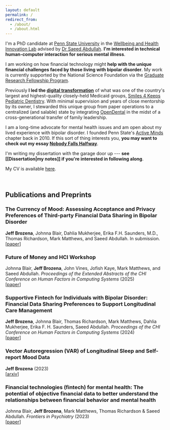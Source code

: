 ```yaml
---
layout: default
permalink: /
redirect_from:
  - /about/
  - /about.html
---
```


I'm a PhD candidate at [Penn State University](https://ist.psu.edu/prospective/graduate/phd-informatics) in the [Wellbeing and Health Innovation Lab](https://whilab.org) advised by [Dr Saeed Abdullah](https://saeedabdullah.com). **I'm interested in technical human-computer interaction for serious mental illness**.

I am working on how financial technology might **help with the unique financial challenges faced by those living with bipolar disorder**. My work is currently supported by the National Science Foundation via the [Graduate Research Fellowship Program](https://www.nsf.gov/funding/opportunities/grfp-nsf-graduate-research-fellowship-program).

Previously **I led the [digital transformation](https://en.wikipedia.org/wiki/Digital_transformation)** of what was one of the country's largest and highest-quality closely-held Medicaid groups, [Smiles 4 Keeps Pediatric Dentistry](https://www.smiles4keeps.com). With minimal supervision and years of close mentorship by its owner, I stewarded this unique group from paper operations to a centralized (and salable) state by integrating [OpenDental](https://www.opendental.com) in the midst of a cross-generational transfer of family leadership.

<span data-nosnippet>I am a long-time advocate for mental health issues and am open about my lived experience with bipolar disorder. I founded Penn State's [Active Minds](https://www.activeminds.org) chapter back in 2010. If this sort of thing interests you, **you may want to check out my essay [Nobody Falls Halfway](/nobody-falls-halfway/)**.</span>

I'm writing my dissertation with the garage door up --- **see [[Dissertation|my notes]] if you're interested in following along**.

My CV is available [here](assets/BrozenaCV.pdf).

<br>

## Publications and Preprints

### The Currency of Mood: Assessing Acceptance and Privacy Preferences of Third-party Financial Data Sharing in Bipolar Disorder

**Jeff Brozena**, Johnna Blair, Dahlia Mukherjee, Erika F.H. Saunders, M.D., Thomas Richardson, Mark Matthews, and Saeed Abdullah. In submission. <br> [[paper](https://doi.org/10.31234/osf.io/syrwu_v1)]

### Future of Money and HCI Workshop

Johnna Blair, **Jeff Brozena**, John Vines, Jofish Kaye, Mark Matthews, and Saeed Abdullah. *Proceedings of the Extended Abstracts of the CHI Conference on Human Factors in Computing Systems* (2025) <br> [[paper](https://doi.org/10.1145/3706599.3706711)]

### Supportive Fintech for Individuals with Bipolar Disorder: Financial Data Sharing Preferences to Support Longitudinal Care Management

**Jeff Brozena**, Johnna Blair, Thomas Richardson, Mark Matthews, Dahlia Mukherjee, Erika F. H. Saunders, Saeed Abdullah. *Proceedings of the CHI Conference on Human Factors in Computing Systems* (2024) <br> [[paper](https://doi.org/10.1145/3613904.3642645)]

### Vector Autoregression (VAR) of Longitudinal Sleep and Self-report Mood Data

**Jeff Brozena** (2023) <br> [[arxiv](https://doi.org/10.48550/arXiv.2510.02511)]

### Financial technologies (fintech) for mental health: The potential of objective financial data to better understand the relationships between financial behavior and mental health

Johnna Blair, **Jeff Brozena**, Mark Matthews, Thomas Richardson & Saeed Abdullah. *Frontiers in Psychiatry* (2023) <br> [[paper](https://doi.org/10.3389/fpsyt.2022.810057)]


